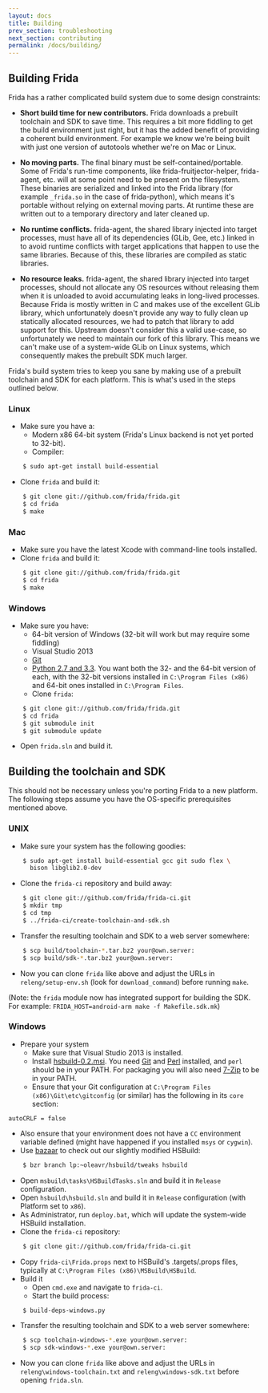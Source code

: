 ```yaml
---
layout: docs
title: Building
prev_section: troubleshooting
next_section: contributing
permalink: /docs/building/
---
```


## Building Frida

Frida has a rather complicated build system due to some design constraints:

- **Short build time for new contributors.** Frida downloads a prebuilt
toolchain and SDK to save time. This requires a bit more fiddling to get the
build environment just right, but it has the added benefit of providing a
coherent build environment. For example we know we're being built with just
one version of autotools whether we're on Mac or Linux.

- **No moving parts.** The final binary must be self-contained/portable. Some of
Frida's run-time components, like frida-fruitjector-helper, frida-agent, etc.
will at some point need to be present on the filesystem. These binaries are
serialized and linked into the Frida library (for example `_frida.so` in the
case of frida-python), which means it's portable without relying on external
moving parts. At runtime these are written out to a temporary directory and
later cleaned up.

- **No runtime conflicts.** frida-agent, the shared library injected into target
processes, must have all of its dependencies (GLib, Gee, etc.) linked in to
avoid runtime conflicts with target applications that happen to use the same
libraries. Because of this, these libraries are compiled as static libraries.

- **No resource leaks.** frida-agent, the shared library injected into target
processes, should not allocate any OS resources without releasing them when it
is unloaded to avoid accumulating leaks in long-lived processes. Because Frida
is mostly written in C and makes use of the excellent GLib library, which
unfortunately doesn't provide any way to fully clean up statically allocated
resources, we had to patch that library to add support for this. Upstream
doesn't consider this a valid use-case, so unfortunately we need to maintain our
fork of this library. This means we can't make use of a system-wide GLib on
Linux systems, which consequently makes the prebuilt SDK much larger.

Frida's build system tries to keep you sane by making use of a prebuilt
toolchain and SDK for each platform. This is what's used in the steps outlined
below.

### Linux

- Make sure you have a:
  - Modern x86 64-bit system (Frida's Linux backend is not yet ported to 32-bit).
  - Compiler:
```bash
    $ sudo apt-get install build-essential
```
- Clone `frida` and build it:
```bash
    $ git clone git://github.com/frida/frida.git
    $ cd frida
    $ make
```

### Mac

- Make sure you have the latest Xcode with command-line tools installed.
- Clone `frida` and build it:
```bash
    $ git clone git://github.com/frida/frida.git
    $ cd frida
    $ make
```

### Windows

- Make sure you have:
  - 64-bit version of Windows (32-bit will work but may require some fiddling)
  - Visual Studio 2013
  - [Git](http://msysgit.github.com/)
  - [Python 2.7 and 3.3](http://python.org/). You want both the 32- and the
  64-bit version of each, with the 32-bit versions installed in
  `C:\Program Files (x86)` and 64-bit ones installed in `C:\Program Files`.
  - Clone `frida`:
```bash
    $ git clone git://github.com/frida/frida.git
    $ cd frida
    $ git submodule init
    $ git submodule update
```
- Open `frida.sln` and build it.


## Building the toolchain and SDK

This should not be necessary unless you're porting Frida to a new platform. The
following steps assume you have the OS-specific prerequisites mentioned above.

### UNIX

- Make sure your system has the following goodies:
```bash
    $ sudo apt-get install build-essential gcc git sudo flex \
      bison libglib2.0-dev
```
- Clone the `frida-ci` repository and build away:
```bash
    $ git clone git://github.com/frida/frida-ci.git
    $ mkdir tmp
    $ cd tmp
    $ ../frida-ci/create-toolchain-and-sdk.sh
```
- Transfer the resulting toolchain and SDK to a web server somewhere:
```bash
    $ scp build/toolchain-*.tar.bz2 your@own.server:
    $ scp build/sdk-*.tar.bz2 your@own.server:
```
- Now you can clone `frida` like above and adjust the URLs in
`releng/setup-env.sh` (look for `download_command`) before running `make`.

(Note: the `frida` module now has integrated support for building the SDK.
For example: `FRIDA_HOST=android-arm make -f Makefile.sdk.mk`)

### Windows

- Prepare your system
  - Make sure that Visual Studio 2013 is installed.
  - Install
  [hsbuild-0.2.msi](http://launchpad.net/hsbuild/trunk/0.2/+download/hsbuild-0.2.msi).
  You need [Git](http://msysgit.github.com/) and
  [Perl](http://www.activestate.com/activeperl/) installed, and `perl` should be
  in your PATH. For packaging you will also need [7-Zip](http://www.7-zip.org/)
  to be in your PATH.
  - Ensure that your Git configuration at
  `C:\Program Files (x86)\Git\etc\gitconfig` (or similar) has the following in
   its `core` section:
```
autoCRLF = false
```
  - Also ensure that your environment does not have a `CC` environment variable
  defined (might have happened if you installed `msys` or `cygwin`).
  - Use [bazaar](http://bazaar.canonical.com/) to check out our slightly
  modified HSBuild:
```bash
    $ bzr branch lp:~oleavr/hsbuild/tweaks hsbuild
```
  - Open `msbuild\tasks\HSBuildTasks.sln` and build it in `Release` configuration.
  - Open `hsbuild\hsbuild.sln` and build it in `Release` configuration (with
  Platform set to `x86`).
  - As Administrator, run `deploy.bat`, which will update the system-wide
  HSBuild installation.
  - Clone the `frida-ci` repository:
```bash
    $ git clone git://github.com/frida/frida-ci.git
```
  - Copy `frida-ci\Frida.props` next to HSBuild's .targets/.props
  files, typically at `C:\Program Files (x86)\MSBuild\HSBuild`.
- Build it
  - Open `cmd.exe` and navigate to `frida-ci`.
  - Start the build process:
```bash
    $ build-deps-windows.py
```
- Transfer the resulting toolchain and SDK to a web server somewhere:
```bash
    $ scp toolchain-windows-*.exe your@own.server:
    $ scp sdk-windows-*.exe your@own.server:
```
- Now you can clone `frida` like above and adjust the URLs in
`releng\windows-toolchain.txt` and `releng\windows-sdk.txt` before opening
`frida.sln`.
